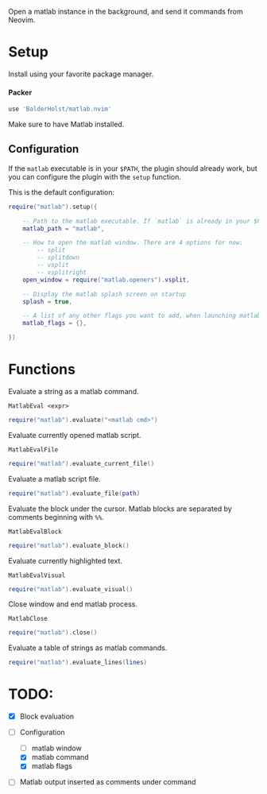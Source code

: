 Open a matlab instance in the background, and send it commands from Neovim.

# Setup
Install using your favorite package manager.

#### Packer
```lua
use 'BalderHolst/matlab.nvim'
```
Make sure to have Matlab installed.

## Configuration
If the `matlab` executable is in your `$PATH`, the plugin should already work, but you can configure the plugin with the `setup` function.

This is the default configuration:
```lua
require("matlab").setup({

    -- Path to the matlab executable. If `matlab` is already in your $PATH, just leave this.
    matlab_path = "matlab",

    -- How to open the matlab window. There are 4 options for now:
        -- split
        -- splitdown
        -- vsplit
        -- vsplitright
    open_window = require("matlab.openers").vsplit,

    -- Display the matlab splash screen on startup
    splash = true,

    -- A list of any other flags you want to add, when launching matlab
    matlab_flags = {},

})
```


# Functions

Evaluate a string as a matlab command.
```vim
MatlabEval <expr>
```

```lua
require("matlab").evaluate("<matlab cmd>")
```

Evaluate currently opened matlab script.
```vim
MatlabEvalFile
```

```lua
require("matlab").evaluate_current_file()
```

Evaluate a matlab script file.
```lua
require("matlab").evaluate_file(path)
```


Evaluate the block under the cursor. Matlab blocks are separated by comments beginning with `%%`.
```vim
MatlabEvalBlock
```

```lua
require("matlab").evaluate_block()
```

Evaluate currently highlighted text.
```vim
MatlabEvalVisual
```

```lua
require("matlab").evaluate_visual()
```

Close window and end matlab process.
```vim
MatlabClose
```

```lua
require("matlab").close()
```

Evaluate a table of strings as matlab commands.
```lua
require("matlab").evaluate_lines(lines)
```

# TODO:
- [x] Block evaluation
- [ ] Configuration
    - [ ] matlab window
    - [x] matlab command
    - [x] matlab flags
- [ ] Matlab output inserted as comments under command

